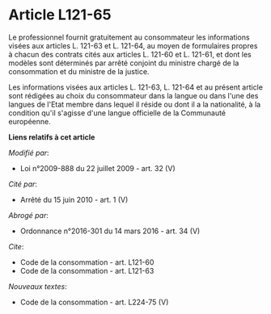 # Article L121-65

Le professionnel fournit gratuitement au consommateur les informations visées aux articles L. 121-63 et L. 121-64, au moyen
de formulaires propres à chacun des contrats cités aux articles L. 121-60 et L. 121-61, et dont les modèles sont déterminés
par arrêté conjoint du ministre chargé de la consommation et du ministre de la justice. 

Les informations visées aux articles L. 121-63, L. 121-64 et au présent article sont rédigées au choix du consommateur dans
la langue ou dans l'une des langues de l'Etat membre dans lequel il réside ou dont il a la nationalité, à la condition qu'il
s'agisse d'une langue officielle de la Communauté européenne.

**Liens relatifs à cet article**

_Modifié par_:

  - Loi n°2009-888 du 22 juillet 2009 - art. 32 (V)

_Cité par_:

  - Arrêté du 15 juin 2010 - art. 1 (V)

_Abrogé par_:

  - Ordonnance n°2016-301 du 14 mars 2016 - art. 34 (V)

_Cite_:

  - Code de la consommation - art. L121-60
  - Code de la consommation - art. L121-63

_Nouveaux textes_:

  - Code de la consommation - art. L224-75 (V)
